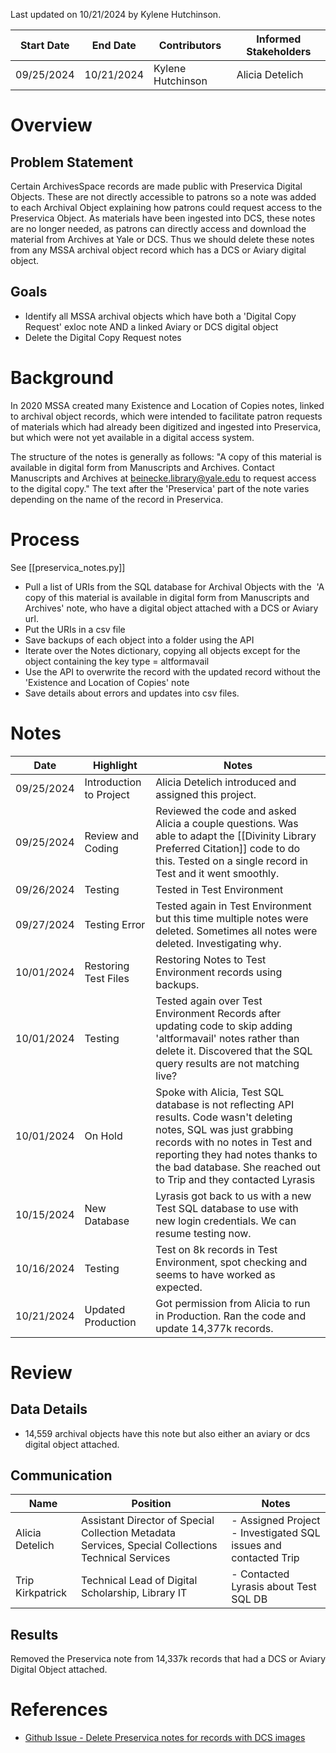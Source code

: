 Last updated on 10/21/2024 by Kylene Hutchinson.

| Start Date | End Date   | Contributors      | Informed Stakeholders |
| ---------- | ---------- | ----------------- | --------------------- |
| 09/25/2024 | 10/21/2024 | Kylene Hutchinson | Alicia Detelich       |
# Overview
## Problem Statement
Certain ArchivesSpace records are made public with Preservica Digital Objects. These are not directly accessible to patrons so a note was added to each Archival Object explaining how patrons could request access to the Preservica Object.
As materials have been ingested into DCS, these notes are no longer needed, as patrons can directly access and download the material from Archives at Yale or DCS. Thus we should delete these notes from any MSSA archival object record which has a DCS or Aviary digital object.
## Goals
- Identify all MSSA archival objects which have both a 'Digital Copy Request' exloc note AND a linked Aviary or DCS digital object
- Delete the Digital Copy Request notes
# Background
In 2020 MSSA created many Existence and Location of Copies notes, linked to archival object records, which were intended to facilitate patron requests of materials which had already been digitized and ingested into Preservica, but which were not yet available in a digital access system.

The structure of the notes is generally as follows:
"A copy of this material is available in digital form from Manuscripts and Archives. Contact Manuscripts and Archives at [beinecke.library@yale.edu](mailto:beinecke.library@yale.edu) to request access to the digital copy." The text after the 'Preservica' part of the note varies depending on the name of the record in Preservica.

# Process
See [[preservica_notes.py]] 
- Pull a list of URIs from the SQL database for Archival Objects with the  'A copy of this material is available in digital form from Manuscripts and Archives' note, who have a digital object attached with a DCS or Aviary url.
- Put the URIs in a csv file
- Save backups of each object into a folder using the API
- Iterate over the Notes dictionary, copying all objects except for the object containing the key type = altformavail
- Use the API to overwrite the record with the updated record without the 'Existence and Location of Copies' note
- Save details about errors and updates into csv files.

# Notes

| Date       | Highlight               | Notes                                                                                                                                                                                                                                                           |
| ---------- | ----------------------- | --------------------------------------------------------------------------------------------------------------------------------------------------------------------------------------------------------------------------------------------------------------- |
| 09/25/2024 | Introduction to Project | Alicia Detelich introduced and assigned this project.                                                                                                                                                                                                           |
| 09/25/2024 | Review and Coding       | Reviewed the code and asked Alicia a couple questions. Was able to adapt the [[Divinity Library Preferred Citation]] code to do this. Tested on a single record in Test and it went smoothly.                                                                   |
| 09/26/2024 | Testing                 | Tested in Test Environment                                                                                                                                                                                                                                      |
| 09/27/2024 | Testing Error           | Tested again in Test Environment but this time multiple notes were deleted. Sometimes all notes were deleted. Investigating why.                                                                                                                                |
| 10/01/2024 | Restoring Test Files    | Restoring Notes to Test Environment records using backups.                                                                                                                                                                                                      |
| 10/01/2024 | Testing                 | Tested again over Test Environment Records after updating code to skip adding 'altformavail' notes rather than delete it. Discovered that the SQL query results are not matching live?                                                                          |
| 10/01/2024 | On Hold                 | Spoke with Alicia, Test SQL database is not reflecting API results. Code wasn't deleting notes, SQL was just grabbing records with no notes in Test and reporting they had notes thanks to the bad database. She reached out to Trip and they contacted Lyrasis |
| 10/15/2024 | New Database            | Lyrasis got back to us with a new Test SQL database to use with new login credentials. We can resume testing now.                                                                                                                                               |
| 10/16/2024 | Testing                 | Test on 8k records in Test Environment, spot checking and seems to have worked as expected.                                                                                                                                                                     |
| 10/21/2024 | Updated Production      | Got permission from Alicia to run in Production. Ran the code and update 14,377k records.                                                                                                                                                                       |

# Review

## Data Details
- 14,559 archival objects have this note but also either an aviary or dcs digital object attached.
## Communication
| Name             | Position                                                                                           | Notes                                                              |
| ---------------- | -------------------------------------------------------------------------------------------------- | ------------------------------------------------------------------ |
| Alicia Detelich  | Assistant Director of Special Collection Metadata Services, Special Collections Technical Services | - Assigned Project<br>- Investigated SQL issues and contacted Trip |
| Trip Kirkpatrick | Technical Lead of Digital Scholarship, Library IT                                                  | - Contacted Lyrasis about Test SQL DB                              |
## Results
Removed the Preservica note from 14,337k records that had a DCS or Aviary Digital Object attached.

# References

- [Github Issue - Delete Preservica notes for records with DCS images](https://github.com/orgs/Yale-DMAC/projects/1/views/1?pane=issue&itemId=23753477)